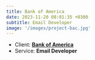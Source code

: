 ```yaml
---
title: Bank of America
date: 2023-11-20 08:01:35 +0300
subtitle: Email Developer
image: '/images/project-bac.jpg'
---
```


<!-- -->

<ul class="list-inline item-details">
    <li>Client:
        <strong><a href="https://www.bankofamerica.com/">Bank of America</a>
        </strong>
    </li>
    <li>Service:
        <strong>Email Developer</strong>
    </li>
</ul>